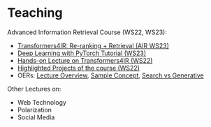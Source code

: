 # Teaching

Advanced Information Retrieval Course (WS22, WS23):  
- [Transformers4IR: Re-ranking + Retrieval (AIR WS23)](https://www.kaggle.com/code/markusreiterhaas/transformers4ir-re-ranking-retrieval-air-ws23)
- [Deep Learning with PyTorch Tutorial (WS23)](https://www.kaggle.com/code/markusreiterhaas/intro-to-deep-learning-with-pytorch-air-ws23)
- [Hands-on Lecture on Transformers4IR (WS22)](https://www.kaggle.com/code/markusreiterhaas/advanced-information-retrieval-7-transformers4ir)  
- [Highlighted Projects of the course (WS22)](https://socialcomplab.github.io/advancedIR-2022-showcase/)  
- OERs: [Lecture Overview](teaching/Advanced_IR_Positioning.pdf), [Sample Concept](teaching/Sample_AIR_Concept.pdf), [Search vs Generative](teaching/ChatGPT_vs_Google_Search.pdf)  

Other Lectures on:  
- Web Technology  
- Polarization  
- Social Media  
